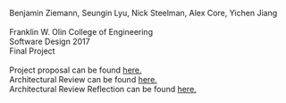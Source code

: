 Benjamin Ziemann, Seungin Lyu, Nick Steelman, Alex Core, Yichen Jiang<br>
<br>
Franklin W. Olin College of Engineering<br>
Software Design 2017 <br>
Final Project<br>
<br>
Project proposal can be found <a href="https://github.com/zneb97/SoftDesFinalProject/blob/master/ProjectProposal.md">here.</a><br>
Architectural Review can be found <a href="https://github.com/zneb97/SoftDesFinalProject/blob/master/ArchitecturalReview.md">here.</a>
<br>
Architectural Review Reflection can be found <a href="https://github.com/zneb97/SoftDesFinalProject/blob/master/ReflectionSynthesis.md">here.</a>
